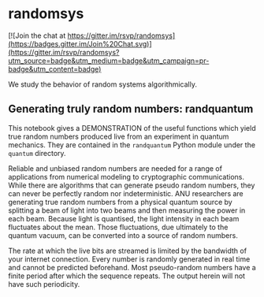 # randomsys

[![Join the chat at https://gitter.im/rsvp/randomsys](https://badges.gitter.im/Join%20Chat.svg)](https://gitter.im/rsvp/randomsys?utm_source=badge&utm_medium=badge&utm_campaign=pr-badge&utm_content=badge)

We study the behavior of random systems algorithmically.

## Generating truly random numbers: randquantum

This notebook gives a DEMONSTRATION 
of the useful functions which yield true random numbers produced live from an
experiment in quantum mechanics. They are contained in the `randquantum` Python
module under the `quantum` directory.

Reliable and unbiased random numbers are needed for a range of applications
from numerical modeling to cryptographic communications. While there are
algorithms that can generate pseudo random numbers, they can never be
perfectly random nor indeterministic. ANU researchers are generating true
random numbers from a physical quantum source by splitting a beam of light
into two beams and then measuring the power in each beam. Because light is
quantised, the light intensity in each beam fluctuates about the mean. Those
fluctuations, due ultimately to the quantum vacuum, can be converted into a
source of random numbers.

The rate at which the live bits are streamed is limited by the bandwidth of
your internet connection. Every number is randomly generated in real time and
cannot be predicted beforehand. Most pseudo-random numbers have a finite
period after which the sequence repeats. The output herein will not have such
periodicity.

